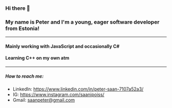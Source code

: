 ### Hi there 👋
### My name is Peter and I'm a young, eager software developer from Estonia!
---
#### Mainly working with JavaScript and occasionally C#
#### Learning C++ on my own atm
---
##### How to reach me:
-  LinkedIn: https://www.linkedin.com/in/peter-saan-7107a52a3/
-  IG: https://www.instagram.com/saanipoiss/
-  Gmail: saanpeter@gmail.com

<!--
**PeterSaan/PeterSaan** is a ✨ _special_ ✨ repository because its `README.md` (this file) appears on your GitHub profile.

Here are some ideas to get you started:

- 🔭 I’m currently working on ...
- 🌱 I’m currently learning ...
- 👯 I’m looking to collaborate on ...
- 🤔 I’m looking for help with ...
- 💬 Ask me about ...
- 📫 How to reach me: ...
- 😄 Pronouns: ...
- ⚡ Fun fact: ...
-->
